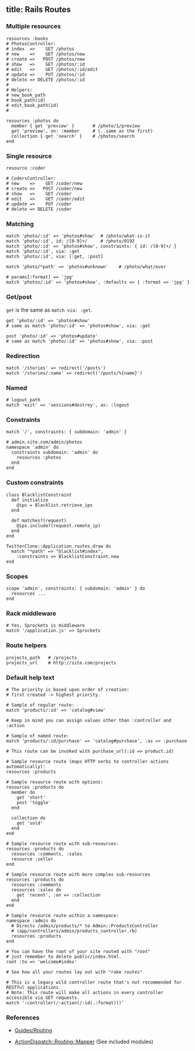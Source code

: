 title: Rails Routes
---

### Multiple resources

    resources :books
    # PhotosController:
    # index  =>    GET /photos
    # new    =>    GET /photos/new
    # create =>   POST /photos/new
    # show   =>    GET /photos/:id
    # edit   =>    GET /photos/:id/edit
    # update =>    PUT /photos/:id
    # delete => DELETE /photos/:id
    #
    # Helpers:
    # new_book_path
    # book_path(id)
    # edit_book_path(id)
    #

    resources :photos do
      member { get 'preview' }       # /photo/1/preview
      get 'preview', on: :member     # (..same as the first)
      collection { get 'search' }    # /photos/search
    end

### Single resource
    
    resource :coder

    # CodersController:
    # new    =>    GET /coder/new
    # create =>   POST /coder/new
    # show   =>    GET /coder
    # edit   =>    GET /coder/edit
    # update =>    PUT /coder
    # delete => DELETE /coder

### Matching

    match 'photo/:id' => 'photos#show'  # /photo/what-is-it
    match 'photo/:id', id: /[0-9]+/     # /photo/0192
    match 'photo/:id' => 'photos#show', constraints: { id: /[0-9]+/ }
    match 'photo/:id', via: :get
    match 'photo/:id', via: [:get, :post]

    match 'photo/*path' => 'photos#unknown'    # /photo/what/ever

    # params[:format] == 'jpg'
    match 'photos/:id' => 'photos#show', :defaults => { :format => 'jpg' }

### Get/post

`get` is the same as `match via: :get`.

    get 'photo/:id' => 'photos#show'
    # same as match 'photo/:id' => 'photos#show', via: :get

    post 'photo/:id' => 'photos#update'
    # same as match 'photo/:id' => 'photos#show', via: :post

### Redirection

    match '/stories' => redirect('/posts')
    match '/stories/:name' => redirect('/posts/%{name}')

### Named

    # logout_path
    match 'exit' => 'sessions#destroy', as: :logout
    
### Constraints

    match '/', constraints: { subdomain: 'admin' }

    # admin.site.com/admin/photos
    namespace 'admin' do
      constraints subdomain: 'admin' do
        resources :photos
      end
    end

### Custom constraints

    class BlacklistConstraint
      def initialize
        @ips = Blacklist.retrieve_ips
      end
     
      def matches?(request)
        @ips.include?(request.remote_ip)
      end
    end
     
    TwitterClone::Application.routes.draw do
      match "*path" => "blacklist#index",
        :constraints => BlacklistConstraint.new
    end

### Scopes

    scope 'admin', constraints: { subdomain: 'admin' } do
      resources ...
    end

### Rack middleware

    # Yes, Sprockets is middleware
    match '/application.js' => Sprockets

### Route helpers

    projects_path   # /projects
    projects_url    # http://site.com/projects


### Default help text

    # The priority is based upon order of creation:
    # first created -> highest priority.

    # Sample of regular route:
    match 'products/:id' => 'catalog#view'

    # Keep in mind you can assign values other than :controller and :action

    # Sample of named route:
    match 'products/:id/purchase' => 'catalog#purchase', :as => :purchase

    # This route can be invoked with purchase_url(:id => product.id)

    # Sample resource route (maps HTTP verbs to controller actions automatically):
    resources :products

    # Sample resource route with options:
    resources :products do
      member do
        get 'short'
        post 'toggle'
      end
    
      collection do
        get 'sold'
      end
    end

    # Sample resource route with sub-resources:
    resources :products do
      resources :comments, :sales
      resource :seller
    end

    # Sample resource route with more complex sub-resources
    resources :products do
      resources :comments
      resources :sales do
        get 'recent', :on => :collection
      end
    end

    # Sample resource route within a namespace:
    namespace :admin do
      # Directs /admin/products/* to Admin::ProductsController
      # (app/controllers/admin/products_controller.rb)
      resources :products
    end

    # You can have the root of your site routed with "root"
    # just remember to delete public/index.html.
    root :to => 'welcome#index'

    # See how all your routes lay out with "rake routes"

    # This is a legacy wild controller route that's not recommended for RESTful applications.
    # Note: This route will make all actions in every controller accessible via GET requests.
    match ':controller(/:action(/:id(.:format)))'

### References

 * [Guides/Routing](http://guides.rubyonrails.org/routing.html)

 * [ActionDispatch::Routing::Mapper](http://api.rubyonrails.org/classes/ActionDispatch/Routing/Mapper.html)
    (See included modules)

